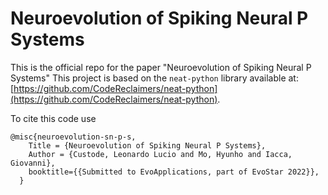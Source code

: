 # Neuroevolution of Spiking Neural P Systems
This is the official repo for the paper "Neuroevolution of Spiking Neural P Systems"
This project is based on the `neat-python` library available at: [https://github.com/CodeReclaimers/neat-python](https://github.com/CodeReclaimers/neat-python).

To cite this code use
```
@misc{neuroevolution-sn-p-s,
    Title = {Neuroevolution of Spiking Neural P Systems},
    Author = {Custode, Leonardo Lucio and Mo, Hyunho and Iacca, Giovanni},
    booktitle={{Submitted to EvoApplications, part of EvoStar 2022}},
  }
```
